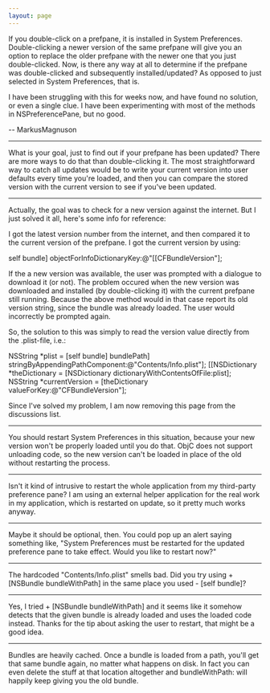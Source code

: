 ```yaml
---
layout: page
---
```


If you double-click on a prefpane, it is installed in System Preferences. Double-clicking a newer version of the same prefpane will give you an option to replace the older prefpane with the newer one that you just double-clicked. Now, is there any way at all to determine if the prefpane was double-clicked and subsequently installed/updated? As opposed to just selected in System Preferences, that is.

I have been struggling with this for weeks now, and have found no solution, or even a single clue. I have been experimenting with most of the methods in NSPreferencePane, but no good.

 -- MarkusMagnuson

----
What is your goal, just to find out if your prefpane has been updated? There are more ways to do that than double-clicking it. The most straightforward way to catch all updates would be to write your current version into user defaults every time you're loaded, and then you can compare the stored version with the current version to see if you've been updated.

----
Actually, the goal was to check for a new version against the internet. But I just solved it all, here's some info for reference:

I got the latest version number from the internet, and then compared it to the current version of the prefpane. I got the current version by using:
    
self bundle] objectForInfoDictionaryKey:@"[[CFBundleVersion"];

If the a new version was available, the user was prompted with a dialogue to download it (or not). The problem occured when the new version was downloaded and installed (by double-clicking it) with the current prefpane still running. Because the above method would in that case report its old version string, since the bundle was already loaded. The user would incorrectly be prompted again.

So, the solution to this was simply to read the version value directly from the .plist-file, i.e.:
    
NSString *plist = [self bundle] bundlePath] stringByAppendingPathComponent:@"Contents/Info.plist"];
[[NSDictionary *theDictionary = [NSDictionary dictionaryWithContentsOfFile:plist];
NSString *currentVersion = [theDictionary valueForKey:@"CFBundleVersion"];

Since I've solved my problem, I am now removing this page from the discussions list.

----
You should restart System Preferences in this situation, because your new version won't be properly loaded until you do that. ObjC does not support unloading code, so the new version can't be loaded in place of the old without restarting the process.

----
Isn't it kind of intrusive to restart the whole application from my third-party preference pane? I am using an external helper application for the real work in my application, which is restarted on update, so it pretty much works anyway.

----
Maybe it should be optional, then. You could pop up an alert saying something like, "System Preferences must be restarted for the updated preference pane to take effect. Would you like to restart now?"

----
The hardcoded     "Contents/Info.plist" smells bad.  Did you try using     + [NSBundle bundleWithPath] in the same place you used     - [self bundle]?

----
Yes, I tried     + [NSBundle bundleWithPath] and it seems like it somehow detects that the given bundle is already loaded and uses the loaded code instead. Thanks for the tip about asking the user to restart, that might be a good idea.

----
Bundles are heavily cached. Once a bundle is loaded from a path, you'll get that same bundle again, no matter what happens on disk. In fact you can even delete the stuff at that location altogether and     bundleWithPath: will happily keep giving you the old bundle.

